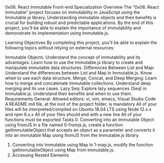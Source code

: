 0x06. React Immutable
Front-end Specialization
Overview
The “0x06. React Immutable” project focuses on immutability in JavaScript using the Immutable.js library. Understanding immutable objects and their benefits is crucial for building robust and predictable applications. By the end of this project, you’ll be able to explain the importance of immutability and demonstrate its implementation using Immutable.js.

Learning Objectives
By completing this project, you’ll be able to explain the following topics without relying on external resources:

Immutable Objects:
Understand the concept of immutability and its advantages.
Learn how to use the Immutable.js library to create and manipulate immutable data structures.
Differences Between List and Map:
Understand the differences between List and Map in Immutable.js.
Know when to use each data structure.
Merge, Concat, and Deep Merging:
Learn how to merge and concatenate immutable collections.
Understand deep merging and its use cases.
Lazy Seq:
Explore lazy sequences (Seq) in Immutable.js.
Understand their benefits and when to use them.
Requirements
General:
Allowed editors: vi, vim, emacs, Visual Studio Code
A README.md file, at the root of the project folder, is mandatory
All of your files will be interpreted/compiled on Ubuntu 18.04 LTS using Node 12.x.x and npm 6.x.x
All of your files should end with a new line
All of your functions must be exported
Tasks
0. Converting into an Immutable Object using fromJS
In a file named 0-fromjs.js, create a function getImmutableObject that accepts an object as a parameter and converts it into an immutable Map using fromJS from the Immutable.js library.
1. Converting into Immutable using Map
In 1-map.js, modify the function getImmutableObject using Map from Immutable.js.
2. Accessing Nested Elements
